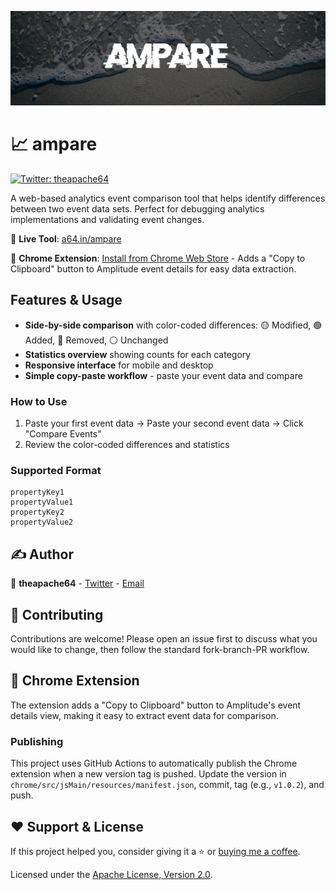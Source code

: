 ![](cover.jpeg)

# 📈 ampare

<a href="https://twitter.com/theapache64" target="_blank">
<img alt="Twitter: theapache64" src="https://img.shields.io/twitter/follow/theapache64.svg?style=social" />
</a>

A web-based analytics event comparison tool that helps identify differences between two event data sets. Perfect for debugging analytics implementations and validating event changes.

🔗 **Live Tool**: [a64.in/ampare](https://a64.in/ampare)

🧩 **Chrome Extension**: [Install from Chrome Web Store](https://chrome.google.com/webstore/detail/ampare/loipdahhaleeggfcjmmkbhboagbkljgn) - Adds a "Copy to Clipboard" button to Amplitude event details for easy data extraction.

## Features & Usage

- **Side-by-side comparison** with color-coded differences: 🟡 Modified, 🟢 Added, 🔴 Removed, ⚪ Unchanged
- **Statistics overview** showing counts for each category
- **Responsive interface** for mobile and desktop
- **Simple copy-paste workflow** - paste your event data and compare

### How to Use
1. Paste your first event data → Paste your second event data → Click "Compare Events"
2. Review the color-coded differences and statistics

### Supported Format
```
propertyKey1
propertyValue1
propertyKey2
propertyValue2
```

## ✍️ Author

👤 **theapache64** - [Twitter](https://twitter.com/theapache64) - [Email](mailto:theapache64@gmail.com)

## 🤝 Contributing

Contributions are welcome! Please open an issue first to discuss what you would like to change, then follow the standard fork-branch-PR workflow.

## 🚀 Chrome Extension

The extension adds a "Copy to Clipboard" button to Amplitude's event details view, making it easy to extract event data for comparison.

### Publishing

This project uses GitHub Actions to automatically publish the Chrome extension when a new version tag is pushed. Update the version in `chrome/src/jsMain/resources/manifest.json`, commit, tag (e.g., `v1.0.2`), and push.

## ❤ Support & License

If this project helped you, consider giving it a ⭐️ or <a href="https://www.buymeacoffee.com/theapache64" target="_blank">buying me a coffee</a>.

Licensed under the [Apache License, Version 2.0](http://www.apache.org/licenses/LICENSE-2.0).

